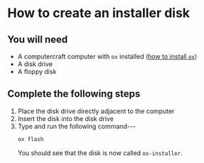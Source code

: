 # How to create an installer disk

## You will need

- A computercraft computer with `ox` installed ([how to install `ox`](./how-to-install-ox.md))
- A disk drive
- A floppy disk

## Complete the following steps

1. Place the disk drive directly adjacent to the computer
2. Insert the disk into the disk drive
3. Type and run the following command---
   ```bash
   ox flash
   ```
   You should see that the disk is now called `ox-installer`.

